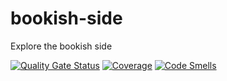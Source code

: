 # bookish-side

Explore the bookish side

[![Quality Gate Status](https://sonarcloud.io/api/project_badges/measure?project=thebalditect_my-bookish-side&metric=alert_status)](https://sonarcloud.io/summary/new_code?id=thebalditect_my-bookish-side) [![Coverage](https://sonarcloud.io/api/project_badges/measure?project=thebalditect_my-bookish-side&metric=coverage)](https://sonarcloud.io/summary/new_code?id=thebalditect_my-bookish-side) [![Code Smells](https://sonarcloud.io/api/project_badges/measure?project=thebalditect_my-bookish-side&metric=code_smells)](https://sonarcloud.io/summary/new_code?id=thebalditect_my-bookish-side)
